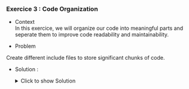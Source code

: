 ### Exercice 3 : Code Organization


- Context \
In this exercice, we will organize our code into meaningful parts and seperate them to improve code readability and maintainability.
 
- Problem  

Create different include files to store significant chunks of code.

  

- Solution :
  <details>
    <summary>Click to show Solution</summary>

  Now that our source code is getting bigger and more complicated, we need to split it into smaller significant parts. 

  Let's first take a look at our project structure using CTRL+SHIFT+F5

  ![Project](https://github.com/Fabeure/ABAP-Initiation/blob/main/Images/Project.png?raw=true)

  We can now create a new INCLUDE file by right clicking on the root project folder -> create -> include

  ![Include](https://github.com/Fabeure/ABAP-Initiation/blob/main/Images/Include.png?raw=true)

  Let's name our include file Z*I*MM_DOCUMENTATION_F01 

  The I stands for Include
  The F01 means this include will contain forms

  We can now move our code into the include file.

  To make our code reusable, we can wrap it in a form 

  a form is the equivalent of functions in traditional programming.

  ```abap
  *&---------------------------------------------------------------------*
  *& Include          ZIMM_DOCUMENTATION_F01
  *&---------------------------------------------------------------------*

    *&---------------------------------------------------------------------*
  *& Form select_salaries
  *&---------------------------------------------------------------------*
  *& select salaries using criteria from select-options
  *&---------------------------------------------------------------------*
  *& -->  p1        text
  *& <--  p2        text
  *&---------------------------------------------------------------------*
  FORM SELECT_SALARIES.
    CLEAR WT_LISTE_SALARIES[].
    SELECT *
      FROM ZEXOSALARIES
      INTO TABLE WT_LISTE_SALARIES
      WHERE ID_SAL IN S_IDSAL
        AND NOM_SALARIES IN S_NOMSAL
        AND PRENOM_SALARIES IN S_PSAL
        AND DATE_DE_NAISSANCE IN S_DNSAL.
  *  IF SY-SUBRC <> 0.
  *    MESSAGE TEXT-E02 TYPE 'E'.
  *  ENDIF.
  ENDFORM.


  *&---------------------------------------------------------------------*
  *& Form sort_salaries_by
  *&---------------------------------------------------------------------*
  *& sort salaries by criteria, should use USING instead of hard coding
  *& in sort parametres
  *&---------------------------------------------------------------------*
  *& -->  p1        text
  *& <--  p2        text
  *&---------------------------------------------------------------------*
  FORM SORT_SALARIES_BY.
    SORT WT_LISTE_SALARIES BY ID_SAL ASCENDING.
  ENDFORM.

  *&---------------------------------------------------------------------*
  *& Form select_societes
  *&---------------------------------------------------------------------*
  *& select BUKRS AND BKTXT using FOR ALL ENTRIES IN to only read relevant data
  *&---------------------------------------------------------------------*
  *& -->  p1        text
  *& <--  p2        text
  *&---------------------------------------------------------------------*
  FORM SELECT_SOCIETES.
    IF WT_LISTE_SALARIES[] IS NOT INITIAL.
      SELECT *
        FROM T001
        INTO TABLE WT_SOCIETES
        FOR ALL ENTRIES IN WT_LISTE_SALARIES
        WHERE BUKRS = WT_LISTE_SALARIES-SOCIETE.
      IF SY-SUBRC = 0.
        SORT WT_SOCIETES BY BUKRS.
        "ELSE.
        "MESSAGE TEXT-E02 TYPE 'E'.
      ENDIF.
    ENDIF.
  ENDFORM.
  ```

  Forms can access global variables directly, or they can have input and output parameters.
  
  For more information on writing forms, refer to: NEED TO FIND USEFUL LINK

  Don't forget to apply text formatting using the Pretty Printer to make your code easier to read.

  </details>